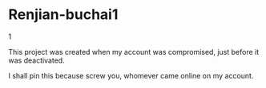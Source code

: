 # Renjian-buchai1
1

This project was created when my account was compromised, just before it was deactivated. 

I shall pin this because screw you, whomever came online on my account. 
